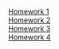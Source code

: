 [Homework 1]( https://hrytsivv.github.io/genius-homework/homework1/test.html ) <br>
[Homework 2]( https://hrytsivv.github.io/genius-homework/homework2/test.html ) <br>
[Homework 3]( https://hrytsivv.github.io/genius-homework/homework3/test.html ) <br>
[Homework 4]( https://hrytsivv.github.io/genius-homework/homework4/test.html ) <br>
